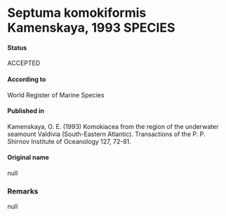 Septuma komokiformis Kamenskaya, 1993 SPECIES
=======

#### Status
ACCEPTED

#### According to
World Register of Marine Species

#### Published in
Kamenskaya, O. E. (1993) Komokiacea from the region of the underwater seamount Valdivia (South-Eastern Atlantic). Transactions of the P. P. Shirnov Institute of Oceanology 127, 72-81.

#### Original name
null

### Remarks
null